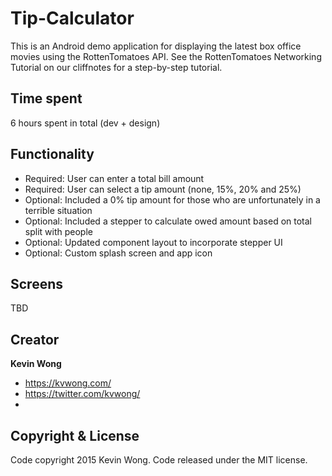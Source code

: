 # Tip-Calculator
This is an Android demo application for displaying the latest box office movies using the RottenTomatoes API. See the RottenTomatoes Networking Tutorial on our cliffnotes for a step-by-step tutorial.

## Time spent

6 hours spent in total (dev + design)

## Functionality

* Required: User can enter a total bill amount
* Required: User can select a tip amount (none, 15%, 20% and 25%)
* Optional: Included a 0% tip amount for those who are unfortunately in a terrible situation
* Optional: Included a stepper to calculate owed amount based on total split with people
* Optional: Updated component layout to incorporate stepper UI
* Optional: Custom splash screen and app icon

## Screens

TBD

## Creator
**Kevin Wong**
* https://kvwong.com/
* https://twitter.com/kvwong/
* 
## Copyright & License
Code copyright 2015 Kevin Wong. Code released under the MIT license. 
